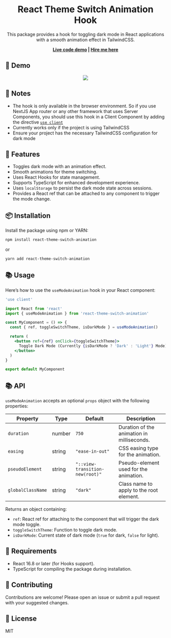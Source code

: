 <h1 align="center">
  <h1 align="center">React Theme Switch Animation Hook</h1>
  <p align="center">
  This package provides a hook for toggling dark mode in React applications with a smooth animation effect in TailwindCSS.
  </p>
</h1>

<p align="center">
  <strong>
    <a href="https://minhomega.github.io/react-theme-switch-animation/" target="_blank">Live code demo</a> |
    <a href="https://github.com/minhomega/" target="_blank">Hire me here</a>
  </strong>
</p>

## 🎥 Demo

<p align="center">
  <img src="https://github.com/user-attachments/assets/c728d9b4-a546-4fda-9d1f-7f831317cb6b">
</p>

## 📝 Notes

- The hook is only available in the browser environment. So if you use NextJS App router or any other framework that uses Server Components, you should use this hook in a Client Component by adding the directive [`use client`](https://react.dev/reference/react/use-client)
- Currently works only if the project is using TailwindCSS
- Ensure your project has the necessary TailwindCSS configuration for dark mode

## 🚀 Features

- Toggles dark mode with an animation effect.
- Smooth animations for theme switching.
- Uses React Hooks for state management.
- Supports TypeScript for enhanced development experience.
- Uses `localStorage` to persist the dark mode state across sessions.
- Provides a React ref that can be attached to any component to trigger the mode change.

## 📦 Installation

Install the package using npm or YARN:

```bash
npm install react-theme-switch-animation
```

or

```bash
yarn add react-theme-switch-animation
```

## 📚 Usage

Here’s how to use the `useModeAnimation` hook in your React component:

```jsx
'use client'

import React from 'react'
import { useModeAnimation } from 'react-theme-switch-animation'

const MyComponent = () => {
  const { ref, toggleSwitchTheme, isDarkMode } = useModeAnimation()

  return (
    <button ref={ref} onClick={toggleSwitchTheme}>
      Toggle Dark Mode (Currently {isDarkMode ? 'Dark' : 'Light'} Mode)
    </button>
  )
}

export default MyComponent
```

## 📚 API

`useModeAnimation` accepts an optional `props` object with the following properties:

| Property          | Type   | Default                         | Description                                |
| ----------------- | ------ | ------------------------------- | ------------------------------------------ |
| `duration`        | number | `750`                           | Duration of the animation in milliseconds. |
| `easing`          | string | `"ease-in-out"`                 | CSS easing type for the animation.         |
| `pseudoElement`   | string | `"::view-transition-new(root)"` | Pseudo-element used for the animation.     |
| `globalClassName` | string | `"dark"`                        | Class name to apply to the root element.   |

Returns an object containing:

- `ref`: React ref for attaching to the component that will trigger the dark mode toggle.
- `toggleSwitchTheme`: Function to toggle dark mode.
- `isDarkMode`: Current state of dark mode (`true` for dark, `false` for light).

## 📝 Requirements

- React 16.8 or later (for Hooks support).
- TypeScript for compiling the package during installation.

## 🤝 Contributing

Contributions are welcome! Please open an issue or submit a pull request with your suggested changes.

## 📜 License

MIT
